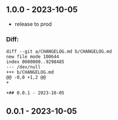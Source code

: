 
## 1.0.0 - 2023-10-05
- release to prod

### Diff:
```
diff --git a/CHANGELOG.md b/CHANGELOG.md
new file mode 100644
index 0000000..9298485
--- /dev/null
+++ b/CHANGELOG.md
@@ -0,0 +1,2 @@
+
+## 0.0.1 - 2023-10-05
```


## 0.0.1 - 2023-10-05
